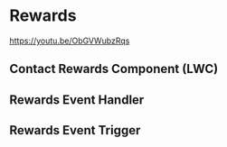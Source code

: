 # Rewards
https://youtu.be/ObGVWubzRqs

## Contact Rewards Component (LWC)

## Rewards Event Handler

## Rewards Event Trigger
